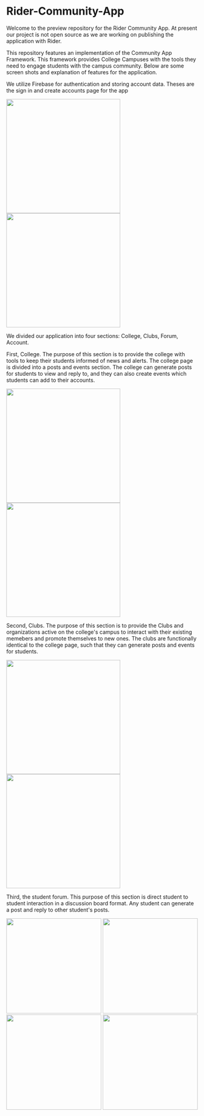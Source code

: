 # Rider-Community-App

Welcome to the preview repository for the Rider Community App. At present our project is not open source as we are working on publishing the application with Rider. 

This repository features an implementation of the Community App Framework. This framework provides College Campuses with the tools they need to engage students with the campus community. Below are some screen shots and explanation of features for the application.

We utilize Firebase for authentication and storing account data. Theses are the sign in and create accounts page for the app

<img src = "https://github.com/eric-eaton/Rider-Community-App/blob/main/Community%20App%20Images/Simulator%20Screen%20Shot%20-%20iPhone%2014%20Pro%20-%202022-12-12%20at%2016.30.25.png" width = "300"> <img src = "https://github.com/eric-eaton/Rider-Community-App/blob/main/Community%20App%20Images/Simulator%20Screen%20Shot%20-%20iPhone%2014%20Pro%20-%202022-12-12%20at%2016.30.30.png" width = "300">

We divided our application into four sections: College, Clubs, Forum, Account. 

First, College. The purpose of this section is to provide the college with tools to keep their students informed of news and alerts. The college page is divided into a posts and events section. The college can generate posts for students to view and reply to, and they can also create events which students can add to their accounts.

<img src = "https://github.com/eric-eaton/Rider-Community-App/blob/main/Community%20App%20Images/Simulator%20Screen%20Shot%20-%20iPhone%2014%20Pro%20-%202022-12-12%20at%2016.30.00.png" width = "300"> <img src = "https://github.com/eric-eaton/Rider-Community-App/blob/main/Community%20App%20Images/Simulator%20Screen%20Shot%20-%20iPhone%2014%20Pro%20-%202022-12-12%20at%2016.30.05.png" width = "300">

Second, Clubs. The purpose of this section is to provide the Clubs and organizations active on the college's campus to interact with their existing memebers and promote themselves to new ones. The clubs are functionally identical to the college page, such that they can generate posts and events for students.

<img src = "https://github.com/eric-eaton/Rider-Community-App/blob/main/Community%20App%20Images/Simulator%20Screen%20Shot%20-%20iPhone%2014%20Pro%20-%202022-12-12%20at%2016.29.51.png" width = "300"> <img src = "https://github.com/eric-eaton/Rider-Community-App/blob/main/Community%20App%20Images/Simulator%20Screen%20Shot%20-%20iPhone%2014%20Pro%20-%202022-12-12%20at%2016.29.48.png" width = "300">

Third, the student forum. This purpose of this section is direct student to student interaction in a discussion board format. Any student can generate a post and reply to other student's posts. 

<img src = "https://github.com/eric-eaton/Rider-Community-App/blob/main/Community%20App%20Images/Simulator%20Screen%20Shot%20-%20iPhone%2014%20Pro%20-%202022-12-12%20at%2016.29.27.png" width = "250"> <img src = "https://github.com/eric-eaton/Rider-Community-App/blob/main/Community%20App%20Images/simulator_screenshot_390378D1-41D0-4714-8853-6FF4DC785083.png" width = "250"> <img src = "https://github.com/eric-eaton/Rider-Community-App/blob/main/Community%20App%20Images/simulator_screenshot_740D5801-0208-4C4F-9AF5-048D040DC441.png" width = "250"> <img src = "https://github.com/eric-eaton/Rider-Community-App/blob/main/Community%20App%20Images/simulator_screenshot_73DB316D-1266-40C5-8EC4-89378FD90FF8.png" width = "250"> 
